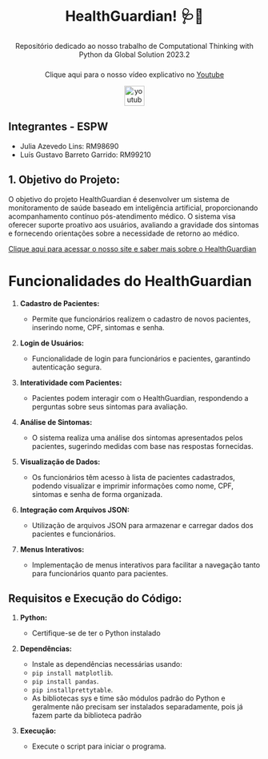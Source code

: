 <h1 align="center">HealthGuardian! 🩺💊</h1>

###

<p align="center">Repositório dedicado ao nosso trabalho de Computational Thinking with Python da Global Solution 2023.2</p>

###

<div align="center">
  <p align="center">Clique aqui para o nosso vídeo explicativo no <a href="https://www.youtube.com/">Youtube</a></p>
  <a href="https://www.youtube.com/">
    <img src="https://img.shields.io/static/v1?message=Youtube&logo=youtube&label=&color=FF0000&logoColor=white&labelColor=&style=for-the-badge" height="40" alt="youtube logo"  />
  </a>
</div>

## Integrantes - ESPW
- Julia Azevedo Lins: RM98690
- Luís Gustavo Barreto Garrido: RM99210

## 1. Objetivo do Projeto:

O objetivo do projeto HealthGuardian é desenvolver um sistema de monitoramento de saúde baseado em inteligência artificial, proporcionando acompanhamento contínuo pós-atendimento médico. O sistema visa oferecer suporte proativo aos usuários, avaliando a gravidade dos sintomas e fornecendo orientações sobre a necessidade de retorno ao médico.

<a href="https://juliaazevedolins.github.io/healthguardian-site/">Clique aqui para acessar o nosso site e saber mais sobre o HealthGuardian</a>

# Funcionalidades do HealthGuardian

1. **Cadastro de Pacientes:**
   - Permite que funcionários realizem o cadastro de novos pacientes, inserindo nome, CPF, sintomas e senha.

2. **Login de Usuários:**
   - Funcionalidade de login para funcionários e pacientes, garantindo autenticação segura.

3. **Interatividade com Pacientes:**
   - Pacientes podem interagir com o HealthGuardian, respondendo a perguntas sobre seus sintomas para avaliação.

4. **Análise de Sintomas:**
   - O sistema realiza uma análise dos sintomas apresentados pelos pacientes, sugerindo medidas com base nas respostas fornecidas.

5. **Visualização de Dados:**
   - Os funcionários têm acesso à lista de pacientes cadastrados, podendo visualizar e imprimir informações como nome, CPF, sintomas e senha de forma organizada.

6. **Integração com Arquivos JSON:**
   - Utilização de arquivos JSON para armazenar e carregar dados dos pacientes e funcionários.

7. **Menus Interativos:**
   - Implementação de menus interativos para facilitar a navegação tanto para funcionários quanto para pacientes.

## Requisitos e Execução do Código:

1. **Python:**
   - Certifique-se de ter o Python instalado

2. **Dependências:**
   - Instale as dependências necessárias usando:
   - `pip install matplotlib`.
   - `pip install pandas`.
   - `pip installprettytable`.
   - As bibliotecas sys e time são módulos padrão do Python e geralmente não precisam ser instalados separadamente, pois já fazem parte da biblioteca padrão

3. **Execução:**
   - Execute o script para iniciar o programa.
